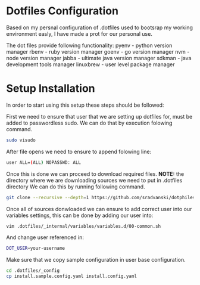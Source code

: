 # Dotfiles Configuration

Based on my persnal configuration of .dotfiles used 
to bootsrap my working environment easly,
I have made a prot for our personal use.

The dot files provide following functionality:
pyenv - python version manager
rbenv - ruby version manager
goenv - go version manager
nvm - node version manager
jabba - ultimate java version manager
sdkman - java development tools manager
linuxbrew - user level package manager

# Setup Installation

In order to start using this setup these steps should be followed:

First we need to ensure that user that we are setting up dotfiles for,
must be added to passwordless sudo. We can do that by execution folowing command.
```bash
sudo visudo
```

After file opens we need to ensure to append folowing line:
```bash
user ALL=(ALL) NOPASSWD: ALL
```

Once this is done we can proceed to download required files.
<b>NOTE:</b> the directory where we are downloading sources we need to put in .dotfiles directory
We can do this by running following command.
```bash
git clone --recursive --depth=1 https://github.com/sradvanski/dotphiles.git .dotfiles 
```

Once all of sources donwloaded we can ensure to add correct user into our variables settings, this can be done by adding our user into:
```bash
vim .dotfiles/_internal/variables/variables.d/00-common.sh
```

And change user referenced in:
```bash
DOT_USER=your-username
```

Make sure that we copy sample configuration in user base configuration.

```bash
cd .dotfiles/_config
cp install.sample.config.yaml install.config.yaml
```
